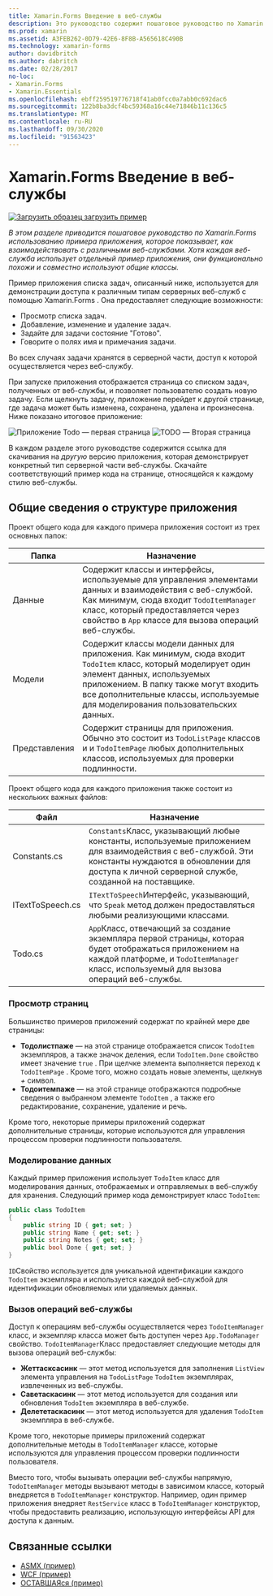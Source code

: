 ```yaml
---
title: Xamarin.Forms Введение в веб-службы
description: Это руководство содержит пошаговое руководство по Xamarin.Forms использованию примера приложения, которое показывает, как взаимодействовать с различными веб-службами. Хотя каждая веб-служба использует отдельный пример приложения, они функционально похожи и совместно используют общие классы.
ms.prod: xamarin
ms.assetid: A3FEB262-0D79-42E6-8F8B-A565618C490B
ms.technology: xamarin-forms
author: davidbritch
ms.author: dabritch
ms.date: 02/28/2017
no-loc:
- Xamarin.Forms
- Xamarin.Essentials
ms.openlocfilehash: ebff259519776718f41ab0fcc0a7abb0c692dac6
ms.sourcegitcommit: 122b8ba3dcf4bc59368a16c44e71846b11c136c5
ms.translationtype: MT
ms.contentlocale: ru-RU
ms.lasthandoff: 09/30/2020
ms.locfileid: "91563423"
---
```

# <a name="no-locxamarinforms-web-services-introduction"></a>Xamarin.Forms Введение в веб-службы

[![Загрузить образец](~/media/shared/download.png) загрузить пример](https://docs.microsoft.com/samples/xamarin/xamarin-forms-samples/webservices-todorest)

_В этом разделе приводится пошаговое руководство по Xamarin.Forms использованию примера приложения, которое показывает, как взаимодействовать с различными веб-службами. Хотя каждая веб-служба использует отдельный пример приложения, они функционально похожи и совместно используют общие классы._

Пример приложения списка задач, описанный ниже, используется для демонстрации доступа к различным типам серверных веб-служб с помощью Xamarin.Forms . Она предоставляет следующие возможности:

- Просмотр списка задач.
- Добавление, изменение и удаление задач.
- Задайте для задачи состояние "Готово".
- Говорите о полях имя и примечания задачи.

Во всех случаях задачи хранятся в серверной части, доступ к которой осуществляется через веб-службу.

При запуске приложения отображается страница со списком задач, полученных от веб-службы, и позволяет пользователю создать новую задачу. Если щелкнуть задачу, приложение перейдет к другой странице, где задача может быть изменена, сохранена, удалена и произнесена. Ниже показано итоговое приложение:

![Приложение Todo — первая страница ](introduction-images/app-example-1.png)
 ![ TODO — Вторая страница](introduction-images/app-example-2.png)

В каждом разделе этого руководстве содержится ссылка для скачивания на *другую* версию приложения, которая демонстрирует конкретный тип серверной части веб-службы. Скачайте соответствующий пример кода на странице, относящейся к каждому стилю веб-службы.

## <a name="understand-the-application-anatomy"></a>Общие сведения о структуре приложения

Проект общего кода для каждого примера приложения состоит из трех основных папок:

|Папка|Назначение|
|--- |--- |
|Данные|Содержит классы и интерфейсы, используемые для управления элементами данных и взаимодействия с веб-службой. Как минимум, сюда входит `TodoItemManager` класс, который предоставляется через свойство в `App` классе для вызова операций веб-службы.|
|Модели|Содержит классы модели данных для приложения. Как минимум, сюда входит `TodoItem` класс, который моделирует один элемент данных, используемых приложением. В папку также могут входить все дополнительные классы, используемые для моделирования пользовательских данных.|
|Представления|Содержит страницы для приложения. Обычно это состоит из `TodoListPage` классов и и `TodoItemPage` любых дополнительных классов, используемых для проверки подлинности.|

Проект общего кода для каждого приложения также состоит из нескольких важных файлов:

|Файл|Назначение|
|--- |--- |
|Constants.cs|`Constants`Класс, указывающий любые константы, используемые приложением для взаимодействия с веб-службой. Эти константы нуждаются в обновлении для доступа к личной серверной службе, созданной на поставщике.|
|ITextToSpeech.cs|`ITextToSpeech`Интерфейс, указывающий, что `Speak` метод должен предоставляться любыми реализующими классами.|
|Todo.cs|`App`Класс, отвечающий за создание экземпляра первой страницы, которая будет отображаться приложением на каждой платформе, и `TodoItemManager` класс, используемый для вызова операций веб-службы.|

### <a name="view-pages"></a>Просмотр страниц

Большинство примеров приложений содержат по крайней мере две страницы:

- **Тодолистпаже** — на этой странице отображается список `TodoItem` экземпляров, а также значок деления, если `TodoItem.Done` свойство имеет значение `true` . При щелчке элемента выполняется переход к `TodoItemPage` . Кроме того, можно создать новые элементы, щелкнув *+* символ.
- **Тодоитемпаже** — на этой странице отображаются подробные сведения о выбранном элементе `TodoItem` , а также его редактирование, сохранение, удаление и речь.

Кроме того, некоторые примеры приложений содержат дополнительные страницы, которые используются для управления процессом проверки подлинности пользователя.

### <a name="model-the-data"></a>Моделирование данных

Каждый пример приложения использует `TodoItem` класс для моделирования данных, отображаемых и отправляемых в веб-службу для хранения. Следующий пример кода демонстрирует класс `TodoItem`:

```csharp
public class TodoItem
{
    public string ID { get; set; }
    public string Name { get; set; }
    public string Notes { get; set; }
    public bool Done { get; set; }
}
```

`ID`Свойство используется для уникальной идентификации каждого `TodoItem` экземпляра и используется каждой веб-службой для идентификации обновляемых или удаляемых данных.

### <a name="invoke-web-service-operations"></a>Вызов операций веб-службы

Доступ к операциям веб-службы осуществляется через `TodoItemManager` класс, и экземпляр класса может быть доступен через `App.TodoManager` свойство. `TodoItemManager`Класс предоставляет следующие методы для вызова операций веб-службы:

- **Жеттасксасинк** — этот метод используется для заполнения `ListView` элемента управления на `TodoListPage` `TodoItem` экземплярах, извлеченных из веб-службы.
- **Саветаскасинк** — этот метод используется для создания или обновления `TodoItem` экземпляра в веб-службе.
- **Делететаскасинк** — этот метод используется для удаления `TodoItem` экземпляра в веб-службе.

Кроме того, некоторые примеры приложений содержат дополнительные методы в `TodoItemManager` классе, которые используются для управления процессом проверки подлинности пользователя.

Вместо того, чтобы вызывать операции веб-службы напрямую, `TodoItemManager` методы вызывают методы в зависимом классе, который внедряется в `TodoItemManager` конструктор. Например, один пример приложения внедряет `RestService` класс в `TodoItemManager` конструктор, чтобы предоставить реализацию, использующую интерфейсы API для доступа к данным.

## <a name="related-links"></a>Связанные ссылки

- [ASMX (пример)](/samples/xamarin/xamarin-forms-samples/webservices-todoasmx)
- [WCF (пример)](/samples/xamarin/xamarin-forms-samples/webservices-todowcf)
- [ОСТАВШАЯся (пример)](/samples/xamarin/xamarin-forms-samples/webservices-todorest)